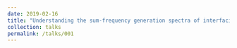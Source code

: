 ```yaml
---
date: 2019-02-16
title: "Understanding the sum-frequency generation spectra of interfacial water on model sea-spray aerosols, Theoretical Chemistry Symposium, BITS-Pilani"
collection: talks
permalink: /talks/001
---
```




